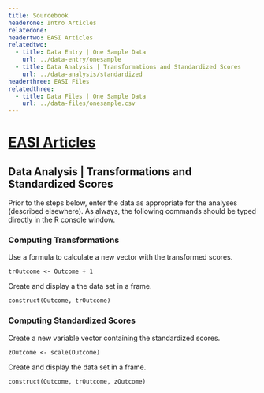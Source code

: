 ```yaml
---
title: Sourcebook
headerone: Intro Articles
relatedone:
headertwo: EASI Articles
relatedtwo:
  - title: Data Entry | One Sample Data
    url: ../data-entry/onesample
  - title: Data Analysis | Transformations and Standardized Scores
    url: ../data-analysis/standardized
headerthree: EASI Files
relatedthree:
  - title: Data Files | One Sample Data
    url: ../data-files/onesample.csv
---
```


# [EASI Articles](../index.md)

## Data Analysis | Transformations and Standardized Scores

Prior to the steps below, enter the data as appropriate for the analyses (described elsewhere). As always, the following commands should be typed directly in the R console window.

### Computing Transformations

Use a formula to calculate a new vector with the transformed scores. 

```{r}
trOutcome <- Outcome + 1
```

Create and display a the data set in a frame.

```{r}
construct(Outcome, trOutcome)
```

### Computing Standardized Scores

Create a new variable vector containing the standardized scores.

```{r}
zOutcome <- scale(Outcome)
```

Create and display the data set in a frame.

```{r}
construct(Outcome, trOutcome, zOutcome)
```
